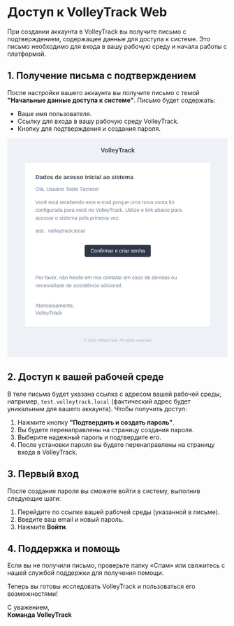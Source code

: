 # Доступ к VolleyTrack Web

При создании аккаунта в VolleyTrack вы получите письмо с подтверждением, содержащее данные для доступа к системе. Это письмо необходимо для входа в вашу рабочую среду и начала работы с платформой.

## 1. Получение письма с подтверждением

После настройки вашего аккаунта вы получите письмо с темой **"Начальные данные доступа к системе"**. Письмо будет содержать:

- Ваше имя пользователя.
- Ссылку для входа в вашу рабочую среду VolleyTrack.
- Кнопку для подтверждения и создания пароля.

![Письмо с подтверждением](./images/email-confirmation.png)

## 2. Доступ к вашей рабочей среде

В теле письма будет указана ссылка с адресом вашей рабочей среды, например, `test.volleytrack.local` (фактический адрес будет уникальным для вашего аккаунта). Чтобы получить доступ:

1. Нажмите кнопку **"Подтвердить и создать пароль"**.
2. Вы будете перенаправлены на страницу создания пароля.
3. Выберите надежный пароль и подтвердите его.
4. После установки пароля вы будете перенаправлены на страницу входа в VolleyTrack.

## 3. Первый вход

После создания пароля вы сможете войти в систему, выполнив следующие шаги:

1. Перейдите по ссылке вашей рабочей среды (указанной в письме).
2. Введите ваш email и новый пароль.
3. Нажмите **Войти**.

## 4. Поддержка и помощь

Если вы не получили письмо, проверьте папку «Спам» или свяжитесь с нашей службой поддержки для получения помощи.

Теперь вы готовы исследовать VolleyTrack и пользоваться его возможностями!

С уважением,  
**Команда VolleyTrack**
